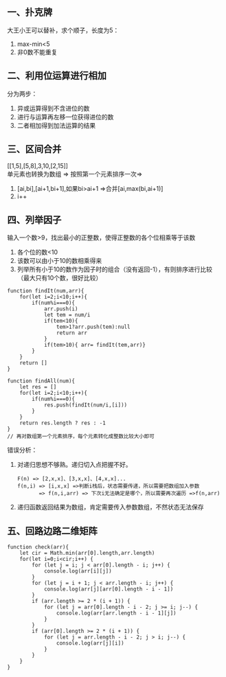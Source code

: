 ## 一、扑克牌  
大王小王可以替补，求个顺子，长度为5：  
1. max-min<5  
2. 非0数不能重复  
## 二、利用位运算进行相加  
分为两步：  
1. 异或运算得到不含进位的数  
2. 进行与运算再左移一位获得进位的数  
3. 二者相加得到加法运算的结果  
## 三、区间合并  
\[\[1,5\],\[5,8\],3,10,\[2,15\]\]  
单元素也转换为数组 => 按照第一个元素排序一次=>  
1. \[ai,bi\],\[ai+1,bi+1\],如果bi>ai+1 =>合并\[ai,max(bi,ai+1)\]  
2. i++  
## 四、列举因子  
输入一个数>9，找出最小的正整数，使得正整数的各个位相乘等于该数  
1. 各个位的数<10  
2. 该数可以由小于10的数相乘得来  
3. 列举所有小于10的数作为因子时的组合（没有返回-1），有则排序进行比较（最大只有10个数，很好比较）  
```  
function findIt(num,arr){
    for(let i=2;i<10;i++){
        if(num%i===0){
            arr.push(i)
            let tem = num/i
            if(tem<10){
                tem>1?arr.push(tem):null
                return arr
            }
            if(tem>10){ arr= findIt(tem,arr)}
        }
    }
    return []
}

function findAll(num){
    let res = []
    for(let i=2;i<10;i++){
        if(num%i===0){
            res.push(findIt(num/i,[i]))
        }
    }
    return res.length ? res : -1
}
// 再对数组第一个元素排序，每个元素转化成整数比较大小即可
```  
错误分析：  
1. 对递归思想不够熟。递归切入点把握不好。  
   ```  
   F(n) => [2,x,x]、[3,x,x]、[4,x,x]...
   f(n,i) => [i,x,x] =>判断i栈后，状态需要传递，所以需要把数组加入参数  
          => f(n,i,arr) => 下次i无法确定是哪个，所以需要再次遍历 =>f(n,arr)  
   ```  
2. 递归函数返回结果为数组，肯定需要传入参数数组，不然状态无法保存  
## 五、回路边路二维矩阵  
```   
function check(arr){
    let cir = Math.min(arr[0].length,arr.length)
    for(let i=0;i<cir;i++) {
        for (let j = i; j < arr[0].length - i; j++) {
            console.log(arr[i][j])
        }
        for (let j = i + 1; j < arr.length - i; j++) {
            console.log(arr[j][arr[0].length - i - 1])
        }
        if (arr.length >= 2 * (i + 1)) {
            for (let j = arr[0].length - i - 2; j >= i; j--) {
                console.log(arr[arr.length - i - 1][j])
            }
        }
        if (arr[0].length >= 2 * (i + 1)) {
            for (let j = arr.length - i - 2; j > i; j--) {
                console.log(arr[j][i])
            }
        }
    }
}
```  
